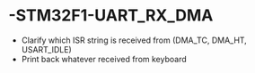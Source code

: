 # -STM32F1-UART_RX_DMA

- Clarify which ISR string is received from (DMA_TC, DMA_HT, USART_IDLE)
- Print back whatever received from keyboard
